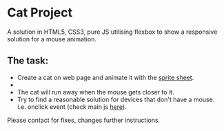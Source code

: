 <h1>Cat Project</h1>

<p>A solution in HTML5, CSS3, pure JS utilising flexbox to show a responsive solution for a mouse animation.</p>

<h2>The task:</h2>

<ul>
<li>Create a cat on web page and animate it with the <a href="https://github.com/fabianfranklinhuffstead/catproject/blob/master/img/cat.png">sprite sheet</a>.</li>
<li><img href="https://github.com/fabianfranklinhuffstead/catproject/blob/master/img/cat.png"></li>
<li>The cat will run away when the mouse gets closer to it.</li>
<li>Try to find a reasonable solution for devices that don't have a mouse. i.e. onclick event (check main js <a href="https://github.com/fabianfranklinhuffstead/catproject/tree/master/js">here</a>).</li>
</ul>

<p>Please contact for fixes, changes further instructions.</p>
